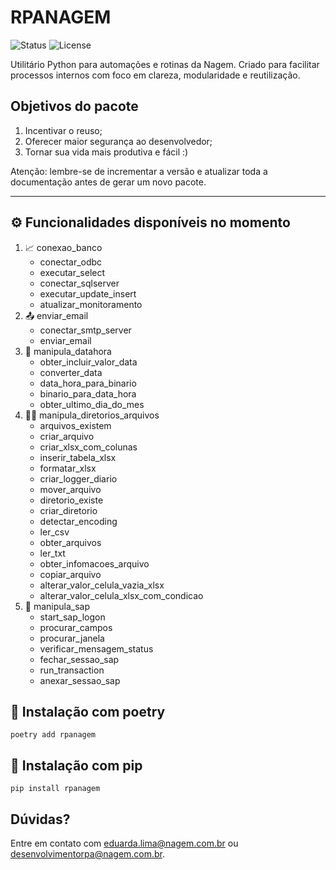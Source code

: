 # RPANAGEM

![Status](https://img.shields.io/badge/status-experimental-orange)
![License](https://img.shields.io/badge/license-MIT-blue)

Utilitário Python para automações e rotinas da Nagem. Criado para facilitar processos internos com foco em clareza, modularidade e reutilização.

## Objetivos do pacote
1. Incentivar o reuso;
2. Oferecer maior segurança ao desenvolvedor;
3. Tornar sua vida mais produtiva e fácil :)

Atenção: lembre-se de incrementar a versão e atualizar toda a documentação antes de gerar um novo pacote.

---

## ⚙️ Funcionalidades disponíveis no momento
1. 📈 conexao_banco
    - conectar_odbc
    - executar_select
    - conectar_sqlserver
    - executar_update_insert
    - atualizar_monitoramento
2. 📤 enviar_email
    - conectar_smtp_server
    - enviar_email
3. 📅 manipula_datahora
    - obter_incluir_valor_data
    - converter_data
    - data_hora_para_binario
    - binario_para_data_hora
    - obter_ultimo_dia_do_mes
4. 📁📝 manipula_diretorios_arquivos
    - arquivos_existem
    - criar_arquivo
    - criar_xlsx_com_colunas
    - inserir_tabela_xlsx
    - formatar_xlsx
    - criar_logger_diario
    - mover_arquivo
    - diretorio_existe
    - criar_diretorio
    - detectar_encoding
    - ler_csv
    - obter_arquivos
    - ler_txt
    - obter_infomacoes_arquivo
    - copiar_arquivo
    - alterar_valor_celula_vazia_xlsx
    - alterar_valor_celula_xlsx_com_condicao
5. 🧩 manipula_sap
    - start_sap_logon
    - procurar_campos
    - procurar_janela
    - verificar_mensagem_status
    - fechar_sessao_sap
    - run_transaction
    - anexar_sessao_sap


## 🚀 Instalação com poetry
    poetry add rpanagem


## 🚀 Instalação com pip
    pip install rpanagem



## Dúvidas?
Entre em contato com eduarda.lima@nagem.com.br ou desenvolvimentorpa@nagem.com.br.
